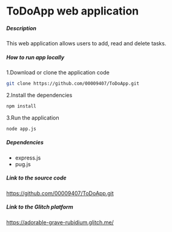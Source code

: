 # ToDoApp web application

##### Description
This web application allows users to add, read and delete tasks.

##### How to run app locally
1.Download or clone the application code
```bash
git clone https://github.com/00009407/ToDoApp.git
```
2.Install the dependencies
```bash
npm install
```
3.Run the application
```bash
node app.js
```
##### Dependencies
- express.js
- pug.js

##### Link to the source code 
https://github.com/00009407/ToDoApp.git

##### Link to the Glitch platform 

https://adorable-grave-rubidium.glitch.me/